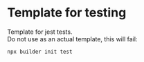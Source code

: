 # Template for testing

Template for jest tests.  
Do not use as an actual template, this will fail:

```
npx builder init test
```
